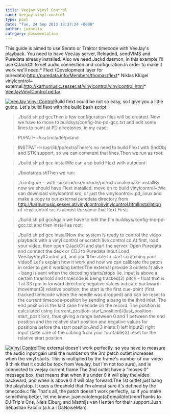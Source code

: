 ```yaml
---
title: Veejay Vinyl Control
name: veejay-vinyl-control
type: post
date: "Tue, 24 Sep 2013 18:37:24 +0000"
author: juancito
category: documentation
---
```

This guide is aimed to use Serato or Traktor timecode with VeeJay's playback. You need to have VeeJay server, Reloaded, sendVIMS and Puredata already installed. Also we need Jackd daemon, in this example I'll use QJackCtl to set audio connection and configuration.In order to make it work we'll need:* Flext (Development layer for puredata):http://puredata.info/Members/thomas/flext* Niklas Klügel vinylcontrol~ external:http://karhumusic.sesser.at/vinylcontrol/vinylcontrol.html* [VeeJayVinylControl.pd.tar][0]:

[![](http://www.veejayhq.net/wp-content/uploads/2013/09/VeeJayVinylControl-300x225.png "VeeJay Vinyl Control")](http://www.veejayhq.net/wp-content/uploads/2013/09/VeeJayVinylControl.png)Build flext could be not so easy, so I give you a little guide. Let's build flext with the build bash script:

> ./build.sh pd gccThen a few configuration files will be created. Now we have to move to buildsys/config-lnx-pd-gcc.txt and edit some lines to point at PD directories, in my case:

> PDPATH=/usr/include/pdand

> INSTPATH=/usr/lib/pd/extraThere's no need to build Flext with SndObj and STK support, so we can comment that lines.Then we run as root:

> ./build.sh pd gcc installWe can also build Flext with autoconf:

> ./bootstrap.shThen we run:

> ./configure --with-sdkdir=/usr/include/pd/extramakemake installBy now we should have Flext installed, move on to build vinylcontrol~:We can download vinylcontrol src, or just the vinylcontrol~.pd_linux and make a copy to our external puredata directory from http://karhumusic.sesser.at/vinylcontrol/vinylcontrol.htmlInstallation of vinylcontrol src is almost the same that flext.First:

> ./build.sh pd gccAgain we have to edit the file buildsys/config-lnx-pd-gcc.txt and then install as root:

> ./build.sh pd gcc installNow the system is ready to control the video playback with a vinyl control or scratch live control cd.At first, load your video, then open QJackCtl and start the server. Open Puredata and connect the deck or CDJ to Puredata input.Load VeeJayVinylControl.pd, and you'll be able to start scratching your video!! Let's explain how it work and how we can calibrate the patch in order to get it working better.The external provide 3 outlets:1) alive - bang is sent when the decoding starts/stops (ie. input is above a certain threshold and timecode is being tracked)2) pitch - float that is 1 at 33 rpm in forward direction; negative values indicate backward-movement3) relative position; the start is the first cue-point (first tracked timecode where the needle was dropped) and can be reset to the current timecode-position by sending a bang to the third inlet. The end position is the last sane timecode on the record. The position is calculated using (current_position-start_position)/(last_position-start_posit ion), thus giving a range between 0 and 1 between the end position and the relative start position and negative values for positions before the start position.And 3 inlets:1) left input2) right input (take care of the cabling from your turntable)3) reset for the relative start position

[![](http://www.veejayhq.net/wp-content/uploads/2013/09/vinylcontrol-300x264.png "Vinyl Control")](http://www.veejayhq.net/wp-content/uploads/2013/09/vinylcontrol.png)The external doesn't work perfectly, so you have to measure the audio input gain until the number on the 3rd patch outlet increases when the vinyl starts. This is multiplied by the frame's number of our video (I think that it could be took from VeeJay, but I'm not too sure), and is connected to veejay current frame.The 2nd outlet have a "moses 0" message box, that means that when it's under 0 it will play the video backward, and when is above 0 it will play forward.The 1st outlet just bang the play/stop. It uses a threshold that I'm almost sure it's defined by the timecode.c file.That's all, the patch doesn't work perfectly, so if you make something better, let me know: juanicotolengo(at)gmail(dot)comThanks to DJ Trip's Cris, Niels Elburg and Matthijs van Henten for their support.Juan Sebastian Faccio (a.k.a.: DaNoiseMan)

[0]: http://www.veejayhq.net/wp-content/uploads/2013/09/VeeJayVinylControl.pd_.tar.gz